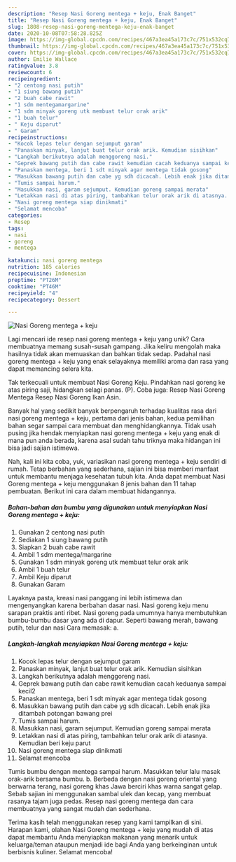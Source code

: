 ```yaml
---
description: "Resep Nasi Goreng mentega + keju, Enak Banget"
title: "Resep Nasi Goreng mentega + keju, Enak Banget"
slug: 1808-resep-nasi-goreng-mentega-keju-enak-banget
date: 2020-10-08T07:58:28.825Z
image: https://img-global.cpcdn.com/recipes/467a3ea45a173c7c/751x532cq70/nasi-goreng-mentega-keju-foto-resep-utama.jpg
thumbnail: https://img-global.cpcdn.com/recipes/467a3ea45a173c7c/751x532cq70/nasi-goreng-mentega-keju-foto-resep-utama.jpg
cover: https://img-global.cpcdn.com/recipes/467a3ea45a173c7c/751x532cq70/nasi-goreng-mentega-keju-foto-resep-utama.jpg
author: Emilie Wallace
ratingvalue: 3.8
reviewcount: 6
recipeingredient:
- "2 centong nasi putih"
- "1 siung bawang putih"
- "2 buah cabe rawit"
- "1 sdm mentegamargarine"
- "1 sdm minyak goreng utk membuat telur orak arik"
- "1 buah telur"
- " Keju diparut"
- " Garam"
recipeinstructions:
- "Kocok lepas telur dengan sejumput garam"
- "Panaskan minyak, lanjut buat telur orak arik. Kemudian sisihkan"
- "Langkah berikutnya adalah menggoreng nasi."
- "Geprek bawang putih dan cabe rawit kemudian cacah keduanya sampai kecil2"
- "Panaskan mentega, beri 1 sdt minyak agar mentega tidak gosong"
- "Masukkan bawang putih dan cabe yg sdh dicacah. Lebih enak jika ditambah potongan bawang prei"
- "Tumis sampai harum."
- "Masukkan nasi, garam sejumput. Kemudian goreng sampai merata"
- "Letakkan nasi di atas piring, tambahkan telur orak arik di atasnya. Kemudian beri keju parut"
- "Nasi goreng mentega siap dinikmati"
- "Selamat mencoba"
categories:
- Resep
tags:
- nasi
- goreng
- mentega

katakunci: nasi goreng mentega 
nutrition: 185 calories
recipecuisine: Indonesian
preptime: "PT26M"
cooktime: "PT46M"
recipeyield: "4"
recipecategory: Dessert

---
```



![Nasi Goreng mentega + keju](https://img-global.cpcdn.com/recipes/467a3ea45a173c7c/751x532cq70/nasi-goreng-mentega-keju-foto-resep-utama.jpg)

Lagi mencari ide resep nasi goreng mentega + keju yang unik? Cara membuatnya memang susah-susah gampang. Jika keliru mengolah maka hasilnya tidak akan memuaskan dan bahkan tidak sedap. Padahal nasi goreng mentega + keju yang enak selayaknya memiliki aroma dan rasa yang dapat memancing selera kita.

Tak terkecuali untuk membuat Nasi Goreng Keju. Pindahkan nasi goreng ke atas piring saji, hidangkan selagi panas. (P). Coba juga: Resep Nasi Goreng Mentega Resep Nasi Goreng Ikan Asin.

Banyak hal yang sedikit banyak berpengaruh terhadap kualitas rasa dari nasi goreng mentega + keju, pertama dari jenis bahan, kedua pemilihan bahan segar sampai cara membuat dan menghidangkannya. Tidak usah pusing jika hendak menyiapkan nasi goreng mentega + keju yang enak di mana pun anda berada, karena asal sudah tahu triknya maka hidangan ini bisa jadi sajian istimewa.


Nah, kali ini kita coba, yuk, variasikan nasi goreng mentega + keju sendiri di rumah. Tetap berbahan yang sederhana, sajian ini bisa memberi manfaat untuk membantu menjaga kesehatan tubuh kita. Anda dapat membuat Nasi Goreng mentega + keju menggunakan 8 jenis bahan dan 11 tahap pembuatan. Berikut ini cara dalam membuat hidangannya.

<!--inarticleads1-->

##### Bahan-bahan dan bumbu yang digunakan untuk menyiapkan Nasi Goreng mentega + keju:

1. Gunakan 2 centong nasi putih
1. Sediakan 1 siung bawang putih
1. Siapkan 2 buah cabe rawit
1. Ambil 1 sdm mentega/margarine
1. Gunakan 1 sdm minyak goreng utk membuat telur orak arik
1. Ambil 1 buah telur
1. Ambil  Keju diparut
1. Gunakan  Garam


Layaknya pasta, kreasi nasi panggang ini lebih istimewa dan mengenyangkan karena berbahan dasar nasi. Nasi goreng keju menu sarapan praktis anti ribet. Nasi goreng pada umumnya hanya membutuhkan bumbu-bumbu dasar yang ada di dapur. Seperti bawang merah, bawang putih, telur dan nasi Cara memasak: a. 

<!--inarticleads2-->

##### Langkah-langkah menyiapkan Nasi Goreng mentega + keju:

1. Kocok lepas telur dengan sejumput garam
1. Panaskan minyak, lanjut buat telur orak arik. Kemudian sisihkan
1. Langkah berikutnya adalah menggoreng nasi.
1. Geprek bawang putih dan cabe rawit kemudian cacah keduanya sampai kecil2
1. Panaskan mentega, beri 1 sdt minyak agar mentega tidak gosong
1. Masukkan bawang putih dan cabe yg sdh dicacah. Lebih enak jika ditambah potongan bawang prei
1. Tumis sampai harum.
1. Masukkan nasi, garam sejumput. Kemudian goreng sampai merata
1. Letakkan nasi di atas piring, tambahkan telur orak arik di atasnya. Kemudian beri keju parut
1. Nasi goreng mentega siap dinikmati
1. Selamat mencoba


Tumis bumbu dengan mentega sampai harum. Masukkan telur lalu masak orak-arik bersama bumbu. b. Berbeda dengan nasi goreng oriental yang berwarna terang, nasi goreng khas Jawa berciri khas warna sangat gelap. Sebab sajian ini menggunakan sambal ulek dan kecap, yang membuat rasanya tajam juga pedas. Resep nasi goreng mentega dan cara membuatnya yang sangat mudah dan sederhana. 

Terima kasih telah menggunakan resep yang kami tampilkan di sini. Harapan kami, olahan Nasi Goreng mentega + keju yang mudah di atas dapat membantu Anda menyiapkan makanan yang menarik untuk keluarga/teman ataupun menjadi ide bagi Anda yang berkeinginan untuk berbisnis kuliner. Selamat mencoba!
